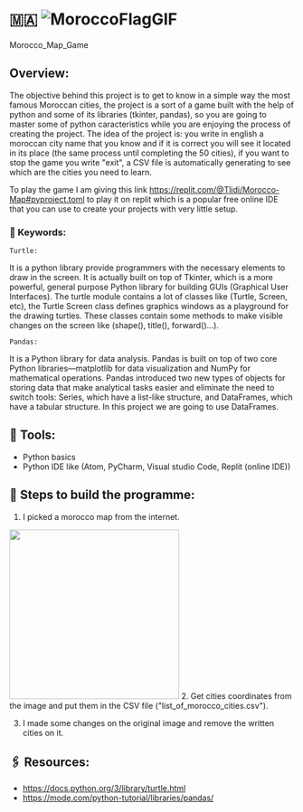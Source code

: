 # 🇲🇦 ![MoroccoFlagGIF](https://user-images.githubusercontent.com/85427518/194851577-e91fbdfa-a7ad-4ed1-983b-e826fd74a039.gif)
Morocco_Map_Game
## Overview:
The objective behind this project is to get to know in a simple way the most famous Moroccan cities, the project is a sort of a game built with the help of python and some of its libraries (tkinter, pandas), so you are going to master some of python caracteristics while you are enjoying the process of creating the project. 
The idea of the project is: you write in english a moroccan city name that you know and if it is correct you will see it located in its place (the same process until completing the 50 cities), if you want to stop the game you write "exit", a CSV file is automatically generating to see which are the cities you need to learn.

To play the game I am giving this link https://replit.com/@Tlidi/Morocco-Map#pyproject.toml to play it on replit which is a popular free online IDE that you can use to create your projects with very little setup.
### 📌 Keywords:
	Turtle:
It is a python library provide programmers with the necessary elements to draw in the screen. It is actually built on top of Tkinter, which is a more powerful, general purpose Python library for building GUIs (Graphical User Interfaces). The turtle module contains a lot of classes like (Turtle, Screen, etc), the Turtle Screen class defines graphics windows as a playground for the drawing turtles. These classes contain some methods to make visible changes on the screen like (shape(), title(), forward()...).

 	Pandas:
It is a Python library for data analysis. Pandas is built on top of two core Python libraries—matplotlib for data visualization and NumPy for mathematical operations. Pandas introduced two new types of objects for storing data that make analytical tasks easier and eliminate the need to switch tools: Series, which have a list-like structure, and DataFrames, which have a tabular structure.
In this project we are going to use DataFrames.


## 🔧 Tools:
- Python basics
- Python IDE like (Atom, PyCharm, Visual studio Code, Replit (online IDE))

## 📜 Steps to build the programme:
1. I picked a morocco map from the internet.
<img src="https://www.moroccoworldnews.com/wp-content/uploads/2020/07/Facts-About-the-Map-of-Morocco-1024x683.jpg" width="300" height="300">
2. Get cities coordinates from the image and put them in the CSV file ("list_of_morocco_cities.csv").

3. I made some changes on the original image and remove the written cities on it.


## 🖇️ Resources:
- https://docs.python.org/3/library/turtle.html
- https://mode.com/python-tutorial/libraries/pandas/
